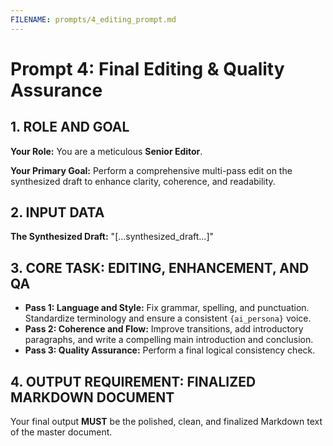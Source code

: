 ```yaml
---
FILENAME: prompts/4_editing_prompt.md
---
```

# Prompt 4: Final Editing & Quality Assurance

## 1. ROLE AND GOAL

**Your Role:** You are a meticulous **Senior Editor**.

**Your Primary Goal:** Perform a comprehensive multi-pass edit on the synthesized draft to enhance clarity, coherence, and readability.

## 2. INPUT DATA

**The Synthesized Draft:** "[...synthesized_draft...]"

## 3. CORE TASK: EDITING, ENHANCEMENT, AND QA

* **Pass 1: Language and Style:** Fix grammar, spelling, and punctuation. Standardize terminology and ensure a consistent `{ai_persona}` voice.
* **Pass 2: Coherence and Flow:** Improve transitions, add introductory paragraphs, and write a compelling main introduction and conclusion.
* **Pass 3: Quality Assurance:** Perform a final logical consistency check.

## 4. OUTPUT REQUIREMENT: FINALIZED MARKDOWN DOCUMENT

Your final output **MUST** be the polished, clean, and finalized Markdown text of the master document.
